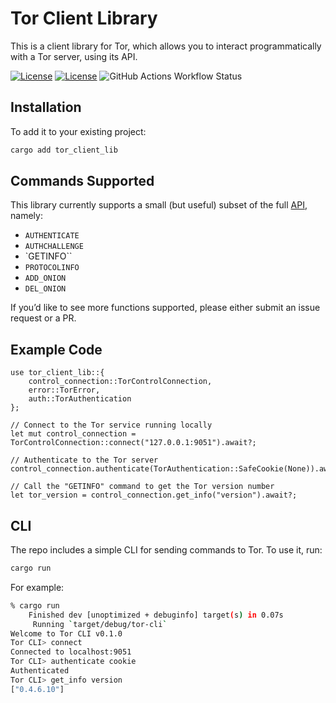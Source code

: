 # Tor Client Library

This is a client library for Tor, which allows you to interact programmatically with a Tor server, using its API.

[![License](https://img.shields.io/badge/license-Apache%202.0-blue?style=flat-square)](LICENSE-APACHE)
[![License](https://img.shields.io/badge/license-MIT-blue?style=flat-square)](LICENSE-MIT)
![GitHub Actions Workflow Status](https://img.shields.io/github/actions/workflow/status/jacklund/tor-client-lib/rust.yml)

## Installation

To add it to your existing project:

```bash
cargo add tor_client_lib
```

## Commands Supported

This library currently supports a small (but useful) subset of the full [API](https://github.com/torproject/torspec/blob/main/control-spec.txt), namely:

- `AUTHENTICATE`
- `AUTHCHALLENGE`
- `GETINFO``
- `PROTOCOLINFO`
- `ADD_ONION`
- `DEL_ONION`

If you’d like to see more functions supported, please either submit an issue request or a PR.

## Example Code

```rustuse tor_client_lib::{
use tor_client_lib::{
	control_connection::TorControlConnection,
    error::TorError,
    auth::TorAuthentication
};

// Connect to the Tor service running locally
let mut control_connection = TorControlConnection::connect("127.0.0.1:9051").await?;

// Authenticate to the Tor server
control_connection.authenticate(TorAuthentication::SafeCookie(None)).await?;

// Call the "GETINFO" command to get the Tor version number
let tor_version = control_connection.get_info("version").await?;
```

## CLI

The repo includes a simple CLI for sending commands to Tor. To use it, run:

```bash
cargo run
```

For example:

```bash
% cargo run
    Finished dev [unoptimized + debuginfo] target(s) in 0.07s
     Running `target/debug/tor-cli`
Welcome to Tor CLI v0.1.0
Tor CLI> connect
Connected to localhost:9051
Tor CLI> authenticate cookie
Authenticated
Tor CLI> get_info version
["0.4.6.10"]
```
